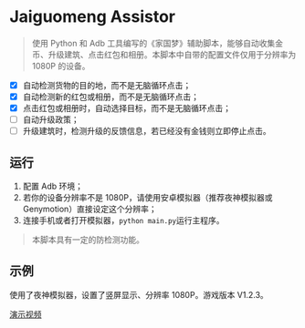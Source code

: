 # Jaiguomeng Assistor

> 使用 Python 和 Adb 工具编写的《家国梦》辅助脚本，能够自动收集金币、升级建筑、点击红包和相册。本脚本中自带的配置文件仅用于分辨率为 1080P 的设备。


- [x] 自动检测货物的目的地，而不是无脑循环点击；
- [x] 自动检测新的红包或相册，而不是无脑循环点击；
- [x] 点击红包或相册时，自动选择目标，而不是无脑循环点击；
- [ ] 自动升级政策；
- [ ] 升级建筑时，检测升级的反馈信息，若已经没有金钱则立即停止点击。

## 运行

1. 配置 Adb 环境；
2. 若你的设备分辨率不是 1080P，请使用安卓模拟器（推荐夜神模拟器或 Genymotion）直接设定这个分辨率；
3. 连接手机或者打开模拟器，`python main.py`运行主程序。

> 本脚本具有一定的防检测功能。

## 示例

使用了夜神模拟器，设置了竖屏显示、分辨率 1080P。游戏版本 V1.2.3。

[演示视频](https://yusanshi.com/jgm.mp4)